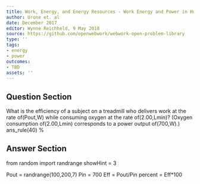 ```yaml
---
title: Work, Energy, and Energy Resources - Work Energy and Power in Humans
author: Urone et. al
date: December 2017
editor: Wynne Reichheld, 9 May 2018
source: https://github.com/openwebwork/webwork-open-problem-library
type: ''
tags:
- energy
- power
outcomes:
- TBD
assets: ''
---
```


## Question Section 

What is the efficiency of a subject on a treadmill who delivers work at the rate of(Pout,W) while consuming oxygen at the rate of(2.00,Lmin)? (Oxygen consumption of(2.00,Lmin) corresponds to a power output of(700,W).)
ans_rule(40) %



## Answer Section

from random import randrange
showHint = 3

Pout = randrange(100,200,7)
Pin = 700
Eff = Pout/Pin
percent = Eff*100